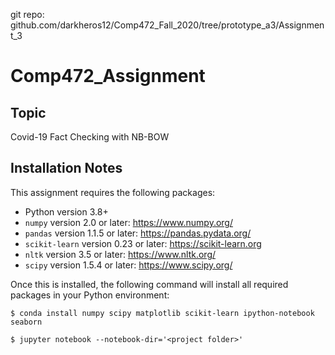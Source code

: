 git repo: github.com/darkheros12/Comp472_Fall_2020/tree/prototype_a3/Assignment_3

# Comp472_Assignment
## Topic
Covid-19 Fact Checking with NB-BOW

## Installation Notes
This assignment requires the following packages:

- Python version 3.8+
- `numpy` version 2.0 or later: https://www.numpy.org/
- `pandas` version 1.1.5 or later: https://pandas.pydata.org/
- `scikit-learn` version 0.23 or later: https://scikit-learn.org
- `nltk` version 3.5 or later: https://www.nltk.org/
- `scipy` version 1.5.4 or later: https://www.scipy.org/



Once this is installed, the following command will install all required packages in your Python environment:
```
$ conda install numpy scipy matplotlib scikit-learn ipython-notebook seaborn

$ jupyter notebook --notebook-dir='<project folder>'
```
